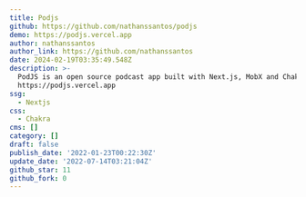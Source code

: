 ```yaml
---
title: Podjs
github: https://github.com/nathanssantos/podjs
demo: https://podjs.vercel.app
author: nathanssantos
author_link: https://github.com/nathanssantos
date: 2024-02-19T03:35:49.548Z
description: >-
  PodJS is an open source podcast app built with Next.js, MobX and Chakra UI.
  https://podjs.vercel.app
ssg:
  - Nextjs
css:
  - Chakra
cms: []
category: []
draft: false
publish_date: '2022-01-23T00:22:30Z'
update_date: '2022-07-14T03:21:04Z'
github_star: 11
github_fork: 0
---
```

